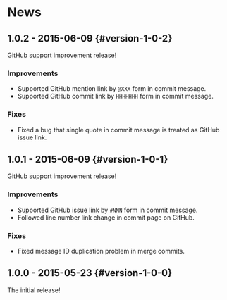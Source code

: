 # News

## 1.0.2 - 2015-06-09 {#version-1-0-2}

GitHub support improvement release!

### Improvements

  * Supported GitHub mention link by `@XXX` form in commit message.
  * Supported GitHub commit link by `HHHHHHH` form in commit message.

### Fixes

  * Fixed a bug that single quote in commit message is treated as
    GitHub issue link.

## 1.0.1 - 2015-06-09 {#version-1-0-1}

GitHub support improvement release!

### Improvements

  * Supported GitHub issue link by `#NNN` form in commit message.
  * Followed line number link change in commit page on GitHub.

### Fixes

  * Fixed message ID duplication problem in merge commits.

## 1.0.0 - 2015-05-23 {#version-1-0-0}

The initial release!
